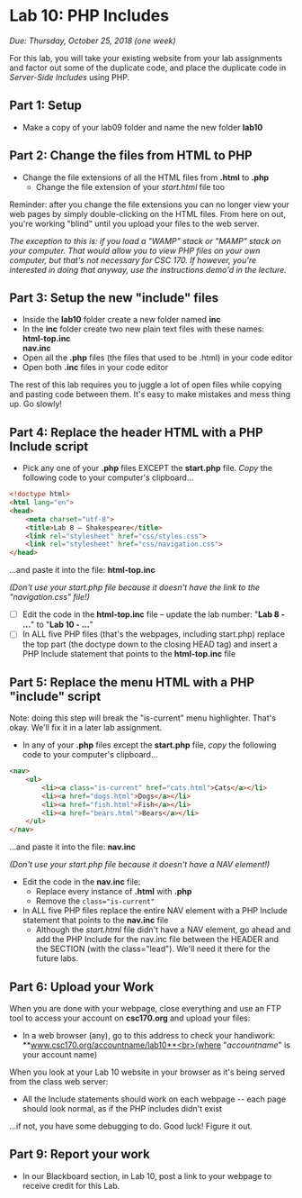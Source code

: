 # Lab 10: PHP Includes
*Due: Thursday, October 25, 2018 (one week)*

For this lab, you will take your existing website from your lab assignments and factor out some of the duplicate code, and place the duplicate code in *Server-Side Includes* using PHP.

## Part 1: Setup

- Make a copy of your lab09 folder and name the new folder **lab10**

## Part 2: Change the files from HTML to PHP

- Change the file extensions of all the HTML files from **.html** to **.php**
  - Change the file extension of your *start.html* file too

Reminder: after you change the file extensions you can no longer view your web pages by simply double-clicking on the HTML files. From here on out, you're working "blind" until you upload your files to the web server. 

*The exception to this is: if you load a "WAMP" stack or "MAMP" stack on your computer.  That would allow you to view PHP files on your own computer, but that's not necessary for CSC 170.  If however, you're interested in doing that anyway, use the instructions demo'd in the lecture.*

## Part 3: Setup the new "include" files

- Inside the **lab10** folder create a new folder named **inc**
- In the **inc** folder create two new plain text files with these names:<br>**html-top.inc**<br>**nav.inc**
- Open all the **.php** files (the files that used to be .html) in your code editor
- Open both **.inc** files in your code editor

The rest of this lab requires you to juggle a lot of open files while copying and pasting code between them. It's easy to make mistakes and mess thing up. Go slowly!

## Part 4: Replace the header HTML with a PHP Include script

- Pick any one of your **.php** files EXCEPT the **start.php** file.  *Copy* the following code to your computer's clipboard...

```html
<!doctype html>
<html lang="en">
<head>
	<meta charset="utf-8">
	<title>Lab 8 – Shakespeare</title>
	<link rel="stylesheet" href="css/styles.css">  
	<link rel="stylesheet" href="css/navigation.css">
</head>
```

...and paste it into the file: **html-top.inc**

*(Don't use your start.php file because it doesn't have the link to the "navigation.css" file!)*

- [ ] Edit the code in the **html-top.inc** file – update the lab number: "**Lab 8 - ...**" to "**Lab 10 - ...**"
- [ ] In ALL five PHP files (that's the webpages, including start.php) replace the top part (the doctype down to the closing HEAD tag) and insert a PHP Include statement that points to the **html-top.inc** file 

## Part 5: Replace the menu HTML with a PHP "include" script

Note: doing this step will break the "is-current" menu highlighter. That's okay. We'll fix it in a later lab assignment.

- In any of your **.php** files except the **start.php** file, *copy* the following code to your computer's clipboard...

```html
<nav>
	<ul>
		<li><a class="is-current" href="cats.html">Cats</a></li>
		<li><a href="dogs.html">Dogs</a></li>
		<li><a href="fish.html">Fish</a></li>
		<li><a href="bears.html">Bears</a></li>
	</ul>
</nav>
```

...and paste it into the file: **nav.inc**

*(Don't use your start.php file because it doesn't have a NAV element!)*

- Edit the code in the **nav.inc** file: 
  - Replace every instance of **.html** with **.php**
  - Remove the `class="is-current"`
- In ALL five PHP files replace the entire NAV element with a PHP Include statement that points to the **nav.inc** file 
  - Although the *start.html* file didn't have a NAV element, go ahead and add the PHP Include for the nav.inc file between the HEADER and the SECTION (with the class="lead").  We'll need it there for the future labs.

## Part 6: Upload your Work

When you are done with your webpage, close everything and use an FTP tool to access your account on **csc170.org** and upload your files:

- In a web browser (any), go to this address to check your handiwork:<br> **www.csc170.org/accountname/lab10**<br>(where "*accountname*" is your account name)

When you look at your Lab 10 website in your browser as it's being served from the class web server:

- All the Include statements should work on each webpage -- each page should look normal, as if the PHP includes didn't exist

...if not, you have some debugging to do. Good luck! Figure it out.

## Part 9: Report your work

- In our Blackboard section, in Lab 10, post a link to your webpage to receive credit for this Lab.